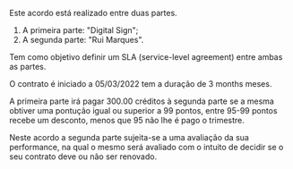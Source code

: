 Este acordo está realizado entre duas partes.

1. A primeira parte: "Digital Sign"; 
2. A segunda parte: "Rui Marques". 

Tem como objetivo definir um SLA (service-level agreement) entre ambas as partes.

O contrato é iniciado a 05/03/2022 tem a duração de 3 months meses.

A primeira parte irá pagar 300.00 créditos à segunda parte se a mesma obtiver uma pontução igual ou superior a 99 pontos, entre 95-99 pontos recebe um desconto, menos que 95 não lhe é pago o trimestre.

Neste acordo a segunda parte sujeita-se a uma avaliação da sua performance, na qual o mesmo será avaliado com o intuito de decidir se o seu contrato deve ou não ser renovado.
